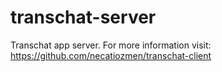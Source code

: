 # transchat-server
Transchat app server. 
For more information visit:
https://github.com/necatiozmen/transchat-client 

